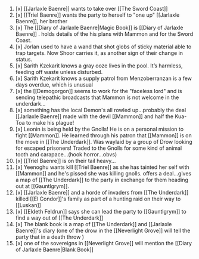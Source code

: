 1. [x] [[Jarlaxle Baenre]] wants to take over [[The Sword Coast]]
2. [x] [[Triel Baenre]] wants the party to herself to "one up" [[Jarlaxle Baenre]], her brother
3. [x] The [[Diary of Jarlaxle Baenre|Magic Book]] is [[Diary of Jarlaxle Baenre]] . holds details of the his plans with Mammon and for the Sword Coast.
4. [x] Jorlan used to have a wand that shot globs of sticky material able to trap targets. Now Shoor carries it, as another sign of their change in status.
5. [x] Sarith Kzekarit knows a gray ooze lives in the pool. It’s harmless, feeding off waste unless disturbed.
6. [x] Sarith Kzekarit knows a supply patrol from Menzoberranzan is a few days overdue, which is unusual
7. [x] the [[Demogorgon]] seems to work for the "faceless lord" and is sending telepathic broadcasts that Mammon is not welcome in the underdark...
8. [x] something has the local Demon's all rowled up...probably the deal [[Jarlaxle Baenre]] made with the devil [[Mammon]] and half the Kua-Toa to make his plague!
9. [x] Leonin is being held by the Gnolls! He is on a personal mission to fight [[Mammon]]. He learned through his patron that [[Mammon]] is on the move in [[The Underdark]]. Was waylaid by a group of Drow looking for escaped prisoners! Traded to the Gnolls for some kind of animal tooth and carapace...(hook horror...obvs)
10. [x] [[Triel Baenre]] is on their tail heavy...
11. [x] Yeenoghu wants kill [[Triel Baenre]] as she has tainted her self with [[Mammon]] and he's pissed she was killing gnolls. offers a deal...gives a map of [[The Underdark]] to the party in exchange for them heading out at [[Gauntlgrym]].
12. [x] [[Jarlaxle Baenre]] and a horde of invaders from [[The Underdark]] killed [[El Condor]]'s family as part of a hunting raid on their way to [[Luskan]]
13.  [x] [[Eldeth Feldrun]] says she can lead the party to [[Gauntlgrym]] to find a way out of [[The Underdark]]
14. [x] The blank book is a map of [[The Underdark]] and [[Jarlaxle Baenre]]'s diary (one of the drow in the [[Neverlight Grove]] will tell the party that in a death throw )
15. [x] one of the sovereigns in [[Neverlight Grove]] will mention the [[Diary of Jarlaxle Baenre|Blank Book]]